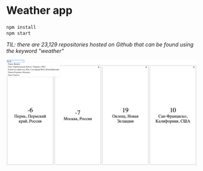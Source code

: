 # Weather app

```
npm install
npm start
```

*TIL: there are 23,129 repositories hosted on Github that can be found using the keyword "weather"*


![screenshot](https://raw.githubusercontent.com/mrsln/weather/master/screenshot.png)
